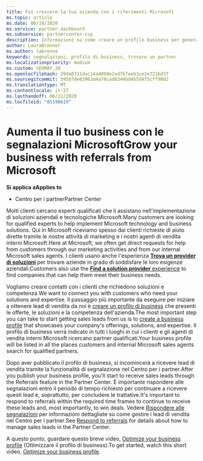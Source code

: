 ```yaml
---
title: Fai crescere la tua azienda con i riferimenti Microsoft
ms.topic: article
ms.date: 06/19/2020
ms.service: partner-dashboard
ms.subservice: partnercenter-csp
description: Informazioni su come creare un profilo business per generare lead di vendita attraverso la funzionalità dei riferimenti del centro per i partner e quindi per rispondere a questi riferimenti.
author: LauraBrenner
ms.author: labrenne
keywords: segnalazioni, profilo di business, trovare un partner
ms.localizationpriority: medium
ms.custom: SEOMAY.20
ms.openlocfilehash: 29da0311dac14a4060e2adf6feeb3ce1e721bd37
ms.sourcegitcommit: 595b7de03963a4a78cad8344bd4b5d4f5cff9802
ms.translationtype: MT
ms.contentlocale: it-IT
ms.lasthandoff: 06/22/2020
ms.locfileid: "85198619"
---
```

<!-- FWLink:  https://go.microsoft.com/fwlink/?linkid=849775 (top of page) -->

# <a name="grow-your-business-with-referrals-from-microsoft"></a><span data-ttu-id="a3741-104">Aumenta il tuo business con le segnalazioni Microsoft</span><span class="sxs-lookup"><span data-stu-id="a3741-104">Grow your business with referrals from Microsoft</span></span>

<span data-ttu-id="a3741-105">**Si applica a**</span><span class="sxs-lookup"><span data-stu-id="a3741-105">**Applies to**</span></span>

- <span data-ttu-id="a3741-106">Centro per i partner</span><span class="sxs-lookup"><span data-stu-id="a3741-106">Partner Center</span></span>

<span data-ttu-id="a3741-107">Molti clienti cercano esperti qualificati che li assistano nell'implementazione di soluzioni aziendali e tecnologiche Microsoft.</span><span class="sxs-lookup"><span data-stu-id="a3741-107">Many customers are looking for qualified experts to help implement Microsoft technology and business solutions.</span></span> <span data-ttu-id="a3741-108">Qui in Microsoft riceviamo spesso dai clienti richieste di aiuto dirette tramite le nostre attività di marketing e i nostri agenti di vendita interni Microsoft.</span><span class="sxs-lookup"><span data-stu-id="a3741-108">Here at Microsoft, we often get direct requests for help from customers through our marketing activities and from our internal Microsoft sales agents.</span></span> <span data-ttu-id="a3741-109">I clienti usano anche l'esperienza [**Trova un provider di soluzioni**](https://www.microsoft.com/solution-providers/search) per trovare aziende in grado di soddisfare le loro esigenze aziendali.</span><span class="sxs-lookup"><span data-stu-id="a3741-109">Customers also use the [**Find a solution provider** experience](https://www.microsoft.com/solution-providers/search) to find companies that can help them meet their business needs.</span></span> 

<span data-ttu-id="a3741-110">Vogliamo creare contatti con i clienti che richiedono soluzioni e competenza.</span><span class="sxs-lookup"><span data-stu-id="a3741-110">We want to connect you with customers who need your solutions and expertise.</span></span> <span data-ttu-id="a3741-111">Il passaggio più importante da eseguire per iniziare a ottenere lead di vendita da noi è [creare un profilo di business](create-a-marketing-profile.md) che presenti le offerte, le soluzioni e la competenza dell'azienda.</span><span class="sxs-lookup"><span data-stu-id="a3741-111">The most important step you can take to start getting sales leads from us is to [create a business profile](create-a-marketing-profile.md) that showcases your company's offerings, solutions, and expertise.</span></span> <span data-ttu-id="a3741-112">Il profilo di business verrà indicato in tutti i luoghi in cui i clienti e gli agenti di vendita interni Microsoft ricercano partner qualificati.</span><span class="sxs-lookup"><span data-stu-id="a3741-112">Your business profile will be listed in all the places customers and internal Microsoft sales agents search for qualified partners.</span></span> 

 <span data-ttu-id="a3741-113">Dopo aver pubblicato il profilo di business, si incomincerà a ricevere lead di vendita tramite la funzionalità di segnalazione nel Centro per i partner.</span><span class="sxs-lookup"><span data-stu-id="a3741-113">After you publish your business profile, you'll start to receive sales leads through the Referrals feature in the Partner Center.</span></span> <span data-ttu-id="a3741-114">È importante rispondere alle segnalazioni entro il periodo di tempo richiesto per continuare a ricevere questi lead e, soprattutto, per concludere le trattative.</span><span class="sxs-lookup"><span data-stu-id="a3741-114">It's important to respond to referrals within the required time frames to continue to receive these leads and, most importantly, to win deals.</span></span> <span data-ttu-id="a3741-115">Vedere [Rispondere alle segnalazioni](responding-to-referrals.md) per informazioni dettagliate su come gestire i lead di vendita nel Centro per i partner.</span><span class="sxs-lookup"><span data-stu-id="a3741-115">See [Respond to referrals](responding-to-referrals.md) for details about how to manage sales leads in the Partner Center.</span></span>  

<span data-ttu-id="a3741-116">A questo punto, guardare questo breve video, [Optimize your business profile](https://player.vimeo.com/video/252788046) (Ottimizzare il profilo di business).</span><span class="sxs-lookup"><span data-stu-id="a3741-116">To get started, watch this short video, [Optimize your business profile](https://player.vimeo.com/video/252788046).</span></span>  
